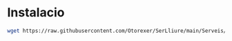# Instalacio
```bash
wget https://raw.githubusercontent.com/Otorexer/SerLliure/main/Serveis/BIND/Install.sh && bash install.sh && rm install.sh
```
